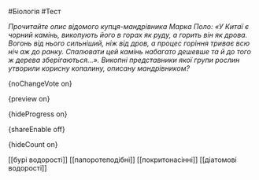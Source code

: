 #Біологія #Тест

*Прочитайте опис відомого купця-мандрівника Марка Поло: «У Китаї є чорний камінь, викопують його в горах як руду, а горить він як дрова. Вогонь від нього сильніший, ніж від дров, а процес горіння триває всю ніч аж до ранку. Спалювати цей камінь набагато дешевше та й до того ж дерева зберігаються...». Викопні представники якої групи рослин утворили корисну копалину, описану мандрівником?*

{noChangeVote on}

{preview on}

{hideProgress on}

{shareEnable off}

{hideCount on}

[[бурі водорості]]
[[папоротеподібні]]
[[покритонасінні]]
[[діатомові водорості]]
